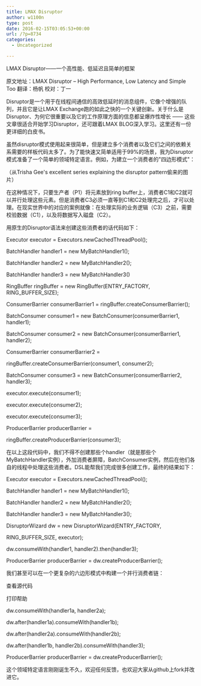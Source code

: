 ```yaml
---
title: LMAX Disruptor
author: w1100n
type: post
date: 2016-02-15T03:05:53+00:00
url: /?p=8734
categories:
  - Uncategorized

---
```

LMAX Disruptor——一个高性能、低延迟且简单的框架
  
原文地址：LMAX Disruptor – High Performance, Low Latency and Simple Too 翻译：杨帆 校对：丁一

Disruptor是一个用于在线程间通信的高效低延时的消息组件，它像个增强的队列，并且它是让LMAX Exchange跑的如此之快的一个关键创新。关于什么是Disruptor、为何它很重要以及它的工作原理方面的信息都呈爆炸性增长 —— 这些文章很适合开始学习Disruptor，还可跟着LMAX BLOG深入学习。这里还有一份更详细的白皮书。


虽然disruptor模式使用起来很简单，但是建立多个消费者以及它们之间的依赖关系需要的样板代码太多了。为了能快速又简单适用于99%的场景，我为Disruptor模式准备了一个简单的领域特定语言。例如，为建立一个消费者的"四边形模式"：

（从Trisha Gee's excellent series explaining the disruptor pattern偷来的图片）

在这种情况下，只要生产者（P1）将元素放到ring buffer上，消费者C1和C2就可以并行处理这些元素。但是消费者C3必须一直等到C1和C2处理完之后，才可以处理。在现实世界中的对应的案例就像：在处理实际的业务逻辑（C3）之前，需要校验数据（C1），以及将数据写入磁盘（C2）。

用原生的Disruptor语法来创建这些消费者的话代码如下：

Executor executor = Executors.newCachedThreadPool();
  
BatchHandler handler1 = new MyBatchHandler1();
  
BatchHandler handler2 = new MyBatchHandler2();
  
BatchHandler handler3 = new MyBatchHandler3()
  
RingBuffer ringBuffer = new RingBuffer(ENTRY_FACTORY, RING_BUFFER_SIZE);
  
ConsumerBarrier consumerBarrier1 = ringBuffer.createConsumerBarrier();
  
BatchConsumer consumer1 = new BatchConsumer(consumerBarrier1, handler1);
  
BatchConsumer consumer2 = new BatchConsumer(consumerBarrier1, handler2);
  
ConsumerBarrier consumerBarrier2 =
  
ringBuffer.createConsumerBarrier(consumer1, consumer2);
  
BatchConsumer consumer3 = new BatchConsumer(consumerBarrier2, handler3);
  
executor.execute(consumer1);
  
executor.execute(consumer2);
  
executor.execute(consumer3);
  
ProducerBarrier producerBarrier =
  
ringBuffer.createProducerBarrier(consumer3);
  
在以上这段代码中，我们不得不创建那些个handler（就是那些个MyBatchHandler实例），外加消费者屏障，BatchConsumer实例，然后在他们各自的线程中处理这些消费者。DSL能帮我们完成很多创建工作，最终的结果如下：

Executor executor = Executors.newCachedThreadPool();
  
BatchHandler handler1 = new MyBatchHandler1();
  
BatchHandler handler2 = new MyBatchHandler2();
  
BatchHandler handler3 = new MyBatchHandler3();
  
DisruptorWizard dw = new DisruptorWizard(ENTRY_FACTORY,
  
RING_BUFFER_SIZE, executor);
  
dw.consumeWith(handler1, handler2).then(handler3);
  
ProducerBarrier producerBarrier = dw.createProducerBarrier();
  
我们甚至可以在一个更复杂的六边形模式中构建一个并行消费者链：

查看源代码
  
打印帮助
  
dw.consumeWith(handler1a, handler2a);
  
dw.after(handler1a).consumeWith(handler1b);
  
dw.after(handler2a).consumeWith(handler2b);
  
dw.after(handler1b, handler2b).consumeWith(handler3);
  
ProducerBarrier producerBarrier = dw.createProducerBarrier();
  
这个领域特定语言刚刚诞生不久，欢迎任何反馈，也欢迎大家从github上fork并改进它。